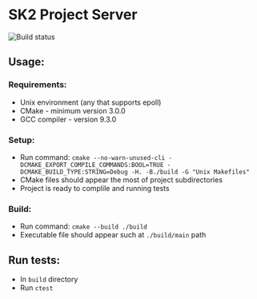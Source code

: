 # SK2 Project Server

![Build status](https://travis-ci.com/stachu3478/sk2_project_server.svg?branch=main)

## Usage:

### Requirements:
- Unix environment (any that supports epoll)
- CMake - minimum version 3.0.0
- GCC compiler - version 9.3.0

### Setup:

- Run command: `cmake --no-warn-unused-cli -DCMAKE_EXPORT_COMPILE_COMMANDS:BOOL=TRUE -DCMAKE_BUILD_TYPE:STRING=Debug -H. -B./build -G "Unix Makefiles"`
- CMake files should appear the most of project subdirectories
- Project is ready to complile and running tests

### Build:
- Run command: `cmake --build ./build`
- Executable file should appear such at `./build/main` path

## Run tests:
- In `build` directory
- Run `ctest`
